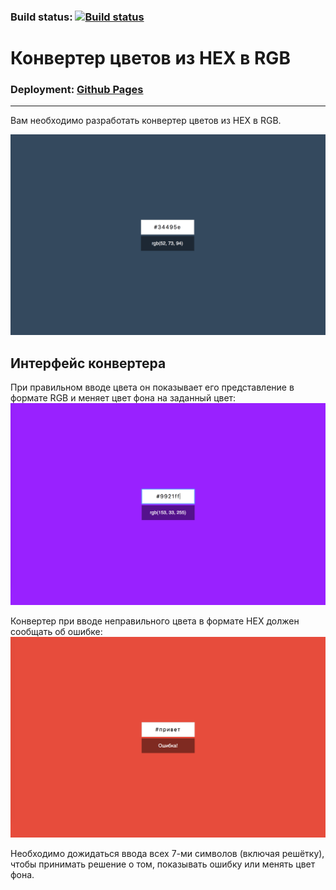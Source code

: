 ### Build status:  [![Build status](https://ci.appveyor.com/api/projects/status/6411xsjubdyr06k9/branch/master?svg=true)](https://ci.appveyor.com/project/maria-namira/forms-hex2rgb/branch/master)

# Конвертер цветов из HEX в RGB

### Deployment:  <a href="https://maria-namira.github.io/forms-hex2rgb/">Github Pages</a>

---

Вам необходимо разработать конвертер цветов из HEX в RGB.

![Конвертер цветов](./assets/preview.png)

## Интерфейс конвертера

При правильном вводе цвета он показывает его представление в формате RGB и меняет цвет фона на заданный цвет:
![Цвет](./assets/color.png)

Конвертер при вводе неправильного цвета в формате HEX должен сообщать об ошибке:
![Ошибка](./assets/error.png)

Необходимо дожидаться ввода всех 7-ми символов (включая решётку), чтобы принимать решение о том, показывать ошибку или менять цвет фона.